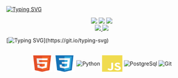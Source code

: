 
[![Typing SVG](https://readme-typing-svg.herokuapp.com/?color=7CFC00&size=35&center=true&vCenter=true&width=1000&lines=HELLO,+My+name+is+Paulo;Be+Welcome!+:%29)](https://git.io/typing-svg)

<div align="center" >
  <a href="https://www.linkedin.com/in/pauloeduardoguedes/" target="_blank"><img src="https://img.shields.io/badge/-LinkedIn-%230077B5?style=for-the-badge&logo=linkedin&logoColor=white" target="_blank"></a>
  <a href="mailto:eduardopeter91@gmail.com"><img src="https://img.shields.io/badge/-Gmail-%23333?style=for-the-badge&logo=gmail&logoColor=white" target="_blank"></a>
   <a href="https://discord.com/channels/@pauloeduardo"><img src="https://img.shields.io/badge/Discord-7289DA?style=for-the-badge&logo=discord&logoColor=white" target="_blank"></a>
</div>
<div align="center">
  <a href="https://github.com/guedespeter">
    <img height="150em" src="https://github-readme-stats.vercel.app/api?username=guedespeter&count_private=true&include_all_commits=true&show_icons=true&theme=midnight-purple&hide_border=false&show_owner=true"/>
    <img height="150em" src="https://github-readme-stats.vercel.app/api/top-langs/?username=guedespeter&theme=midnight-purple&hide_border=false&&layout=compact"/>
  </a>
</div>

 [![Typing SVG](https://readme-typing-svg.herokuapp.com/?color=7CFC00&size=35&center=true&vCenter=true&width=1000&lines=Main+skills:)](https://git.io/typing-svg)
 
<div align="center" style="display: inline_block"><br/>
  
  <img align="center" alt="HTML" height="45" width="55" src="https://raw.githubusercontent.com/devicons/devicon/master/icons/html5/html5-original.svg">
  <img align="center" alt="CSS" height="45" width="55" src="https://raw.githubusercontent.com/devicons/devicon/master/icons/css3/css3-original.svg"/>
  <img align="center" alt="Python" height="45" width="55" src="https://cdn.jsdelivr.net/gh/devicons/devicon/icons/python/python-original.svg" />     
  <img align="center" alt="Js" height="45" width="55" src="https://raw.githubusercontent.com/devicons/devicon/master/icons/javascript/javascript-plain.svg">
  <img align="center" alt="PostgreSql" height="45" width="55" src="https://cdn.jsdelivr.net/gh/devicons/devicon/icons/postgresql/postgresql-original.svg" />       
  <img align="center" alt="Git" height="45" width="55" src="https://cdn.jsdelivr.net/gh/devicons/devicon/icons/git/git-original.svg" />
          
</div>




